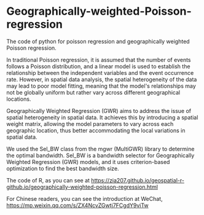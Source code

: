 # Geographically-weighted-Poisson-regression
The code of python for poisson regression and geographically weighted Poisson regression.

In traditional Poisson regression, it is assumed that the number of events follows a Poisson distribution, and a linear model is used to establish the relationship between the independent variables and the event occurrence rate. However, in spatial data analysis, the spatial heterogeneity of the data may lead to poor model fitting, meaning that the model's relationships may not be globally uniform but rather vary across different geographical locations.

Geographically Weighted Regression (GWR) aims to address the issue of spatial heterogeneity in spatial data. It achieves this by introducing a spatial weight matrix, allowing the model parameters to vary across each geographic location, thus better accommodating the local variations in spatial data.

We used the Sel_BW class from the mgwr (MultiGWR) library to determine the optimal bandwidth. Sel_BW is a bandwidth selector for Geographically Weighted Regression (GWR) models, and it uses criterion-based optimization to find the best bandwidth size.

The code of R, as you can see at https://zia207.github.io/geospatial-r-github.io/geographically-weighted-poisson-regression.html

For Chinese readers, you can see the introduction at WeChat, https://mp.weixin.qq.com/s/ZX4NcvZGwtj7FCgdY9viTw
